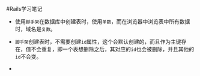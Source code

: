 #Rails学习笔记  
- 使用```脚手架```在数据库中创建表时，使用```单数```，而在浏览器中浏览表中所有数据时，域名是```复数```。  

- ```脚手架```创建表时，不需要创建```id```属性，这个会默认创建的，而且作为主键存在，值不会重复，即一个表想删除之后，其对应的```id```也会被删除，并且其他的```id```不会变。  

- 